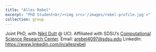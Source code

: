 ```yaml
---
title: "Alles Rebel"
excerpt: "PhD Student<br/><img src='/images/rebel-profile.jpg'>"
collection: group
---
```


Joint PhD, with [Nikil Dutt](https://duttgroup.ics.uci.edu/group-members) @ UCI.
Affiliated with SDSU’s [Computational Science Research Center](https://www.csrc.sdsu.edu/).
Email: arebel4097@sdsu.edu
LinkedIn: https://www.linkedin.com/in/allesrebel